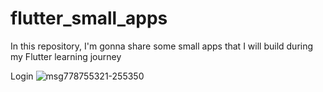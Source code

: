 # flutter_small_apps
In this repository, I'm gonna share some small apps that I will build during my Flutter learning journey

Login
![msg778755321-255350](https://user-images.githubusercontent.com/54261592/185681500-6afee5e5-7e76-498f-b71c-e2f945036064.jpg)
